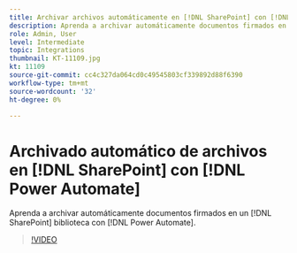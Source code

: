 ```yaml
---
title: Archivar archivos automáticamente en [!DNL SharePoint] con [!DNL Power Automate]
description: Aprenda a archivar automáticamente documentos firmados en un [!DNL SharePoint] biblioteca con [!DNL Power Automate]
role: Admin, User
level: Intermediate
topic: Integrations
thumbnail: KT-11109.jpg
kt: 11109
source-git-commit: cc4c327da064cd0c49545803cf339892d88f6390
workflow-type: tm+mt
source-wordcount: '32'
ht-degree: 0%

---
```


# Archivado automático de archivos en [!DNL SharePoint] con [!DNL Power Automate]

Aprenda a archivar automáticamente documentos firmados en un [!DNL SharePoint] biblioteca con [!DNL Power Automate].

>[!VIDEO](https://video.tv.adobe.com/v/3409121?hidetitle=true)